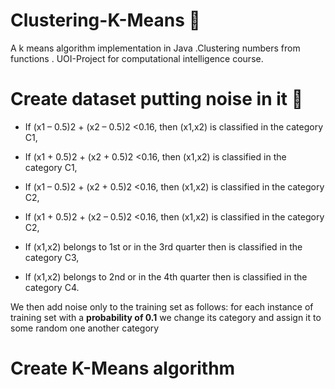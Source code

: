# Clustering-K-Means :page_facing_up:
A k means algorithm implementation in Java .Clustering numbers from functions .
UOI-Project for computational intelligence course.

# Create dataset putting noise in it :file_folder:

- If (x1 – 0.5)2 + (x2 – 0.5)2 <0.16, then (x1,x2) is classified in the category C1,

- If (x1 + 0.5)2 + (x2 + 0.5)2 <0.16, then (x1,x2) is classified in the category C1,

- If (x1 – 0.5)2 + (x2 + 0.5)2 <0.16, then (x1,x2) is classified in the category C2,

- If (x1 + 0.5)2 + (x2 – 0.5)2 <0.16, then (x1,x2) is classified in the category C2,

- If (x1,x2) belongs tο 1st or in the 3rd quarter then is classified in the category C3,

- If (x1,x2) belongs to 2nd or in the 4th quarter then is classified in the category C4.

We then add noise only to the training set as follows: for each instance of
training set with a **probability of 0.1** we change its category and assign it to some random one
another category



# Create K-Means algorithm 
